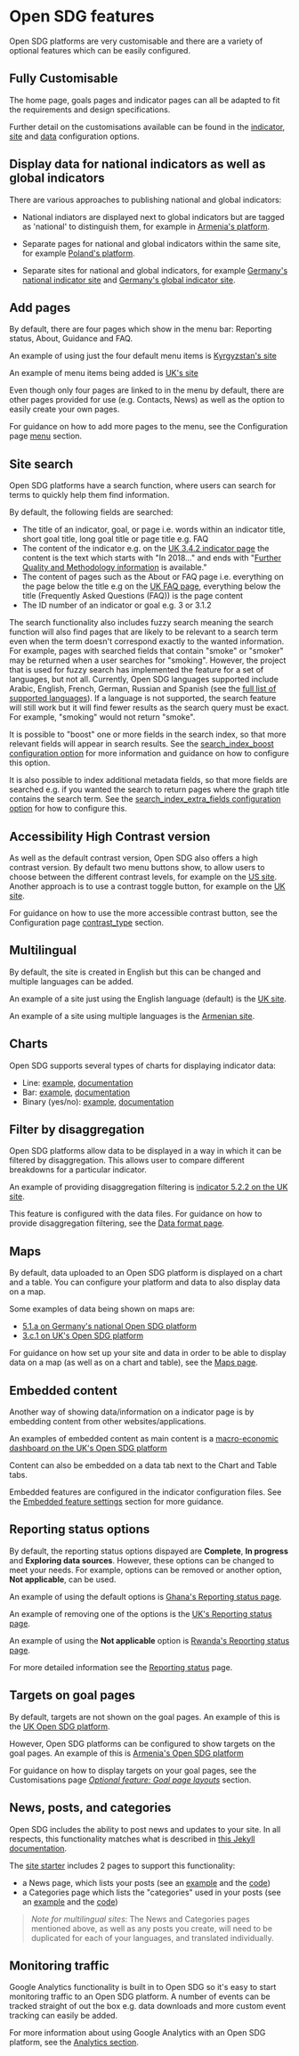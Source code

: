 <h1>Open SDG features</h1>

Open SDG platforms are very customisable and there are a variety of optional features which can be easily configured.

## Fully Customisable ##
The home page, goals pages and indicator pages can all be adapted to fit the requirements and design specifications.

Further detail on the customisations available can be found in the [indicator](indicator-configuration.md), [site](configuration.md) and [data](data-configuration.md) configuration options.

## Display data for national indicators as well as global indicators
There are various approaches to publishing national and global indicators:

* National indiators are displayed next to global indicators but are tagged as 'national' to distinguish them, for example in [Armenia's platform](https://armstat.github.io/sdg-site-armenia/1/).

* Separate pages for national and global indicators within the same site, for example [Poland's platform](http://sdg.gov.pl/en).

* Separate sites for national and global indicators, for example [Germany's national indicator site](https://sustainabledevelopment-deutschland.github.io/en/) and [Germany's global indicator site](https://sustainabledevelopment-germany.github.io/en/).

## Add pages
By default, there are four pages which show in the menu bar: Reporting status, About, Guidance and FAQ.

An example of using just the four default menu items is [Kyrgyzstan's site](https://sdg-kyrgyzstan.github.io/open-sdg-site-starter/en/)

An example of menu items being added is [UK's site](https://sustainabledevelopment-uk.github.io/)

Even though only four pages are linked to in the menu by default, there are other pages provided for use (e.g. Contacts, News) as well as the option to easily create your own pages.

For guidance on how to add more pages to the menu, see the Configuration page [menu](configuration.md#menu) section.

## Site search
Open SDG platforms have a search function, where users can search for terms to quickly help them find information.

By default, the following fields are searched:

- The title of an indicator, goal, or page i.e. words within an indicator title, short goal title, long goal title or page title e.g. FAQ
- The content of the indicator e.g. on the [UK 3.4.2 indicator page](https://sdgdata.gov.uk/3-4-2/) the content is the text which starts with "In 2018..." and ends with "[Further Quality and Methodology information](https://www.ons.gov.uk/peoplepopulationandcommunity/birthsdeathsandmarriages/deaths/methodologies/suicideratesintheukqmi) is available."
- The content of pages such as the About or FAQ page i.e. everything on the page below the title e.g on the [UK FAQ page](https://sdgdata.gov.uk/faq/), everything below the title (Frequently Asked Questions (FAQ)) is the page content
- The ID number of an indicator or goal e.g. 3 or 3.1.2

The search functionality also includes fuzzy search meaning the search function will also find pages that are likely to be relevant to a search term even when the term doesn't correspond exactly to the wanted information. For example, pages with searched fields that contain "smoke" or "smoker" may be returned when a user searches for "smoking". However, the project that is used for fuzzy search has implemented the feature for a set of languages, but not all. Currently, Open SDG languages supported include Arabic, English, French, German, Russian and Spanish (see the [full list of supported languages](https://lunrjs.com/guides/language_support.html)). If a language is not supported, the search feature will still work but it will find fewer results as the search query must be exact. For example, "smoking" would not return "smoke".

It is possible to "boost" one or more fields in the search index, so that more relevant fields will appear in search results. See the [search_index_boost configuration option](https://open-sdg.readthedocs.io/en/latest/configuration/#search_index_boost) for more information and guidance on how to configure this option.

It is also possible to index additional metadata fields, so that more fields are searched e.g. if you wanted the search to return pages where the graph title contains the search term. See the [search_index_extra_fields configuration option](https://open-sdg.readthedocs.io/en/latest/configuration/#search_index_extra_fields) for how to configure this.

## Accessibility High Contrast version
As well as the default contrast version, Open SDG also offers a high contrast version. By default two menu buttons show, to allow users to choose between the different contrast levels, for example on the [US site](https://sdg.data.gov/). Another approach is to use a contrast toggle button, for example on the [UK site](https://sustainabledevelopment-uk.github.io/).

For guidance on how to use the more accessible contrast button, see the Configuration page [contrast_type](configuration.md) section.

## Multilingual
By default, the site is created in English but this can be changed and multiple languages can be added.

An example of a site just using the English language (default) is the [UK site](https://sustainabledevelopment-uk.github.io/).

An example of a site using multiple languages is the [Armenian site](https://armstat.github.io/sdg-site-armenia/).

## Charts

Open SDG supports several types of charts for displaying indicator data:

* Line: [example](https://visar.hagstofa.is/heimsmarkmidin/2-a-1), [documentation](../charts#line)
* Bar: [example](https://sustainabledevelopment-uk.github.io/2-1-2/), [documentation](../charts#bar)
* Binary (yes/no): [example](https://sdg.data.gov/1-5-1/), [documentation](../charts/#binary)

## Filter by disaggregation
Open SDG platforms allow data to be displayed in a way in which it can be filtered by disaggregation. This allows user to compare different breakdowns for a particular indicator.

An example of providing disaggregation filtering is [indicator 5.2.2 on the UK site](https://sustainabledevelopment-uk.github.io/5-2-2/).

This feature is configured with the data files. For guidance on how to provide disaggregation filtering, see the [Data format page](data-format.md).

## Maps
By default, data uploaded to an Open SDG platform is displayed on a chart and a table. You can configure your platform and data to also display data on a map.

Some examples of data being shown on maps are:

* [5.1.a on Germany's national Open SDG platform](https://sustainabledevelopment-deutschland.github.io/5-1-a/)
* [3.c.1 on UK's Open SDG platform](https://sustainabledevelopment-uk.github.io/3-a-1/)

For guidance on how set up your site and data in order to be able to display data on a map (as well as on a chart and table), see the [Maps page](maps.md).

## Embedded content
Another way of showing data/information on a indicator page is by embedding content from other websites/applications.

An examples of embedded content as main content is a [macro-economic dashboard on the UK's Open SDG platform](https://sustainabledevelopment-uk.github.io/17-13-1/)

Content can also be embedded on a data tab next to the Chart and Table tabs.

Embedded features are configured in the indicator configuration files. See the [Embedded feature settings](indicator-configuration.md#embedded-feature-settings) section for more guidance.

## Reporting status options
By default, the reporting status options dispayed are **Complete**, **In progress** and **Exploring data sources**. However, these options can be changed to meet your needs. For example, options can be removed or another option, **Not applicable**, can be used.

An example of using the default options is [Ghana's Reporting status page](https://sustainabledevelopment-ghana.github.io/reporting-status/).

An example of removing one of the options is the [UK's Reporting status page](https://sustainabledevelopment-uk.github.io/reporting-status/).

An example of using the **Not applicable** option is [Rwanda's Reporting status page](https://sustainabledevelopment-rwanda.github.io/reporting-status/).

For more detailed information see the [Reporting status](reporting-status.md) page.

## Targets on goal pages
By default, targets are not shown on the goal pages. An example of this is the [UK Open SDG platform](https://sustainabledevelopment-uk.github.io/1/).

However, Open SDG platforms can be configured to show targets on the goal pages. An example of this is [Armenia's Open SDG platform](https://armstat.github.io/sdg-site-armenia/1/)

For guidance on how to display targets on your goal pages, see the Customisations page [*Optional feature: Goal page layouts*](customisation.md#optional-feature-goal-page-layouts) section.

## News, posts, and categories
Open SDG includes the ability to post news and updates to your site. In all respects, this functionality matches what is described in [this Jekyll documentation](https://jekyllrb.com/docs/posts/).

The [site starter](https://github.com/open-sdg/open-sdg-site-starter) includes 2 pages to support this functionality:

* a News page, which lists your posts (see an [example](https://open-sdg.github.io/open-sdg-site-starter/news/) and the [code](https://github.com/open-sdg/open-sdg-site-starter/blob/develop/_pages/news.md))
* a Categories page which lists the "categories" used in your posts (see an [example](https://open-sdg.github.io/open-sdg-site-starter/categories/) and the [code](https://github.com/open-sdg/open-sdg-site-starter/blob/develop/_pages/categories.md))

> *Note for multilingual sites*: The News and Categories pages mentioned above, as
> well as any posts you create, will need to be duplicated for each of your
> languages, and translated individually.

## Monitoring traffic
Google Analytics functionality is built in to Open SDG so it's easy to start monitoring traffic to an Open SDG platform. A number of events can be tracked straight of out the box e.g. data downloads and more custom event tracking can easily be added.

For more information about using Google Analytics with an Open SDG platform, see the [Analytics section](analytics.md).
